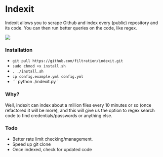 # Indexit

Indexit allows you to scrape Github and index every (public) repository and its code. You can then run better queries on the code, like regex.

<img src="https://i.imgur.com/8oGzPY6.png">

### Installation

- ``` git pull https://github.com/filtration/indexit.git ```
- ``` sudo chmod +x install.sh  ```
- ``` . ./install.sh ```
- ``` cp config.example.yml config.yml ```
- ``` python ./indexit.py  `

### Why?

Well, indexit can index about a million files every 10 minutes or so (once refactored it will be more), and this will give us the option to regex search code to find credentials/passwords or anything else.

### Todo

- Better rate limit checking/management.
- Speed up git clone
- Once indexed, check for updated code